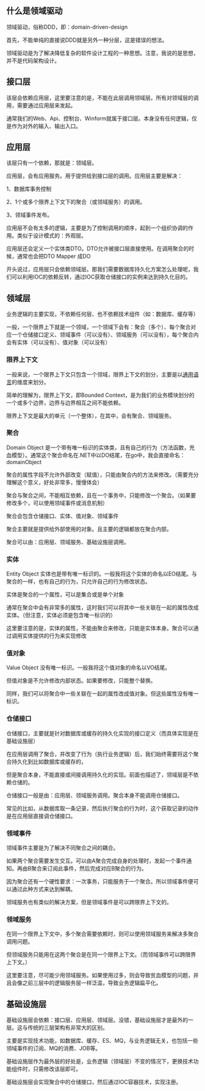 ## 什么是领域驱动

领域驱动，俗称DDD，即：domain-driven-design

首先，不能单纯的直接说DDD就是另外一种分层，这是错误的想法。

领域驱动是为了解决降低复杂的软件设计工程的一种思想。注意，我说的是思想，并不是代码架构设计。

## 接口层

该层会依赖应用层，这里要注意的是，不能在此层调用领域层。所有对领域层的调用，需要通过应用层来发起。

通常我们的Web、Api、控制台、Winform就属于接口层。本身没有任何逻辑，仅是作为对外的输入、输出入口。

## 应用层

该层只有一个依赖，那就是：领域层。

应用层，会有应用服务。用于提供给到接口层的调用。应用层主要是解决：

1、数据库事务控制

2、1个或多个限界上下文下的聚合（或领域服务）的调用。

3、领域事件发布。

应用层不会有太多的逻辑，主要是为了控制调用的顺序，起到一个组织协调的作用。类似于设计模式的：外观层。

应用层还会定义一个实体类DTO。DTO允许被接口层直接使用。在调用聚合的时候，通常也会把DTO Mapper 成DO

开头说过，应用层只会依赖领域层。那我们需要数据库持久化方案怎么处理呢，我们可以利用IOC的依赖反转，通过IOC获取仓储接口的实例来达到持久化目的。

## 领域层

业务逻辑的主要实现，不依赖任何层、也不依赖技术组件（如：数据库、缓存等）

一般，一个限界上下就是一个领域，一个领域下会有：聚合（多个）、每个聚合对应一个仓储接口定义、领域事件（可以没有）、领域服务（可以没有），每个聚合内会有实体（可以没有）、值对象（可以没有）

### 限界上下文

一般来说，一个限界上下文只包含一个领域，限界上下文的划分，主要是以<u>通用语言</u>的维度来划分。

简单的理解为，限界上下文，即Bounded Context，是为我们的业务模块划分的一个或多个边界，边界与边界相互之间不能依赖。

限界上下文是最大的单元（一个整体），在其中，会有聚合、领域服务。

### 聚合

Domain Object 是一个带有唯一标识的实体类，且有自己的行为（方法函数，充血模型）。通常这个聚合命名在.NET中以DO结尾，在go中，我会直接命名：domainObject

聚合的属性字段不允许外部改变（赋值），只能由聚合内的方法来修改。（需要充分理解这个意义，好处非常多，慢慢体会）

聚合与聚合之间，不能相互依赖，且在一个事务中，只能修改一个聚合。（如果要修改多个，可以使用领域事件或消息机制）

聚合会包含仓储接口、实体、值对象、领域事件

聚合主要就是提供给外部使用的对象。且主要的逻辑都放在聚合内部。

聚合可以由：应用层、领域服务、基础设施层调用。

### 实体

Entity Object 实体也是带有唯一标识的。一般我将这个实体的命名以EO结尾。与聚合的一样，也有自己的行为，只允许自己的行为修改状态。

实体是聚合的一个属性，可以是集合或是单个对象

通常在聚合中会有非常多的属性，这时我们可以将其中一些关联在一起的属性改成实体。（但注意，实体必须是包含唯一标识的）

这里要注意的是，实体的属性，不能由聚合来修改，只能是实体本身。聚合可以通过调用实体提供的行为来实现修改

### 值对象

Value Object 没有唯一标识。一般我将这个值对象的命名以VO结尾。

但值对象是不允许修改内部状态。如果要修改，只能整个替换。

同样，我们可以将聚合中一些关联在一起的属性改成值对象。但这些属性没有唯一标识。

### 仓储接口

仓储接口，主要就是针对数据库或缓存的持久化实现的接口定义（而具体实现是在基础设施层）

在应用层调用了聚合，并改变了行为（执行业务逻辑）后，我们始终需要将这个聚合持久化到比如数据库或缓存的，

但是聚合本身，不能直接或间接调用持久化的实现。前面也描述了，领域层是不依赖仓储的。

仓储接口一般是由：应用层、领域服务调用。聚合本身不能调用仓储接口。

常见的比如，从数据库取一条记录，然后执行聚合的行为时，这个获取记录的动作是在应用层直接调仓储接口。

### 领域事件

领域事件主要是为了解决不同聚合之间的耦合。

如果两个聚合需要发生交互。可以由A聚合完成自身的处理时，发起一个事件通知。再由B聚合来订阅此事件，然后完成对应B聚合的行为。

因为聚合还有一个硬性要求：一次事务，只能服务于一个聚合。所以领域事件便可以通过此种方式来达到解耦。

领域服务也有类似的解决方案，但是领域事件是可以跨限界上下文的。

### 领域服务

在同一个限界上下文中，多个聚合需要依赖时，则可以使用领域服务来解决多聚合调用问题。

但领域服务只能用在这两个聚合是在同一个限界上下文。（而领域事件可以跨限界上下文。）

这里要注意，尽可能少用领域服务。如果使用过多，则会导致贫血模型的问题，并且会像之前三层中的逻辑服务层一样泛滥，导致业务逻辑扁平化。

## 基础设施层

基础设施层会依赖：接口层、应用层、领域层。没错，基础设施层才是最外的一层。这与传统的三层架构有非常大的区别。

主要是实现技术功能，如数据库、缓存、ES、MQ，与业务逻辑无关，也包括一些领域事件的订阅、MQ的消费、JOB等。

基础设施层作为最外层的好处是，业务逻辑（领域层）不变的情况下，更换技术功能组件时，只需修改该层即可。

基础设施层会实现聚合中的仓储接口，然后通过IOC容器技术，实现注册。

